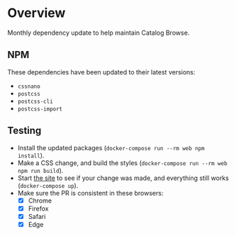 # Overview
Monthly dependency update to help maintain Catalog Browse.

## NPM
These dependencies have been updated to their latest versions:
- `cssnano`
- `postcss`
- `postcss-cli`
- `postcss-import`

## Testing
- Install the updated packages (`docker-compose run --rm web npm install`).
- Make a CSS change, and build the styles (`docker-compose run --rm web npm run build`).
- Start [the site](http://localhost:4567/callnumber?query=UM1) to see if your change was made, and everything still works (`docker-compose up`).
- Make sure the PR is consistent in these browsers:
  - [x] Chrome
  - [x] Firefox
  - [x] Safari
  - [x] Edge
